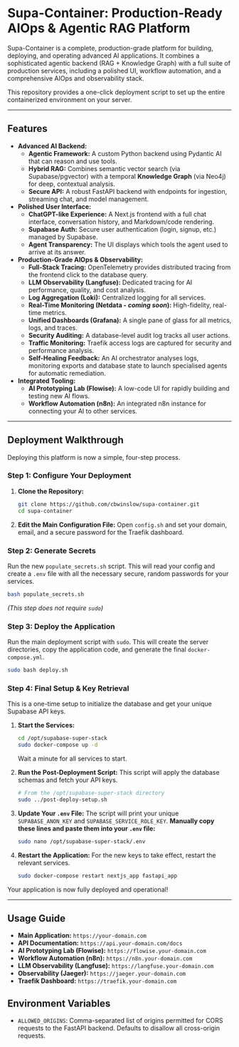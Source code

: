 # Supa-Container: Production-Ready AIOps & Agentic RAG Platform

Supa-Container is a complete, production-grade platform for building, deploying, and operating advanced AI applications. It combines a sophisticated agentic backend (RAG + Knowledge Graph) with a full suite of production services, including a polished UI, workflow automation, and a comprehensive AIOps and observability stack.

This repository provides a one-click deployment script to set up the entire containerized environment on your server.

---

## Features

-   **Advanced AI Backend:**
    -   **Agentic Framework:** A custom Python backend using Pydantic AI that can reason and use tools.
    -   **Hybrid RAG:** Combines semantic vector search (via Supabase/pgvector) with a temporal **Knowledge Graph** (via Neo4j) for deep, contextual analysis.
    -   **Secure API:** A robust FastAPI backend with endpoints for ingestion, streaming chat, and model management.
-   **Polished User Interface:**
    -   **ChatGPT-like Experience:** A Next.js frontend with a full chat interface, conversation history, and Markdown/code rendering.
    -   **Supabase Auth:** Secure user authentication (login, signup, etc.) managed by Supabase.
    -   **Agent Transparency:** The UI displays which tools the agent used to arrive at its answer.
-   **Production-Grade AIOps & Observability:**
    -   **Full-Stack Tracing:** OpenTelemetry provides distributed tracing from the frontend click to the database query.
    -   **LLM Observability (Langfuse):** Dedicated tracing for AI performance, quality, and cost analysis.
    -   **Log Aggregation (Loki):** Centralized logging for all services.
    -   **Real-Time Monitoring (Netdata - *coming soon*):** High-fidelity, real-time metrics.
    -   **Unified Dashboards (Grafana):** A single pane of glass for all metrics, logs, and traces.
    -   **Security Auditing:** A database-level audit log tracks all user actions.
    -   **Traffic Monitoring:** Traefik access logs are captured for security and performance analysis.
    -   **Self-Healing Feedback:** An AI orchestrator analyses logs, monitoring exports and database state to launch specialised agents for automatic remediation.
-   **Integrated Tooling:**
    -   **AI Prototyping Lab (Flowise):** A low-code UI for rapidly building and testing new AI flows.
    -   **Workflow Automation (n8n):** An integrated n8n instance for connecting your AI to other services.

---

## Deployment Walkthrough

Deploying this platform is now a simple, four-step process.

### Step 1: Configure Your Deployment

1.  **Clone the Repository:**
    ```bash
    git clone https://github.com/cbwinslow/supa-container.git
    cd supa-container
    ```

2.  **Edit the Main Configuration File:**
    Open `config.sh` and set your domain, email, and a secure password for the Traefik dashboard.

### Step 2: Generate Secrets

Run the new `populate_secrets.sh` script. This will read your config and create a `.env` file with all the necessary secure, random passwords for your services.

```bash
bash populate_secrets.sh
```
*(This step does not require `sudo`)*

### Step 3: Deploy the Application

Run the main deployment script with `sudo`. This will create the server directories, copy the application code, and generate the final `docker-compose.yml`.

```bash
sudo bash deploy.sh
```

### Step 4: Final Setup & Key Retrieval

This is a one-time setup to initialize the database and get your unique Supabase API keys.

1.  **Start the Services:**
    ```bash
    cd /opt/supabase-super-stack
    sudo docker-compose up -d
    ```
    Wait a minute for all services to start.

2.  **Run the Post-Deployment Script:**
    This script will apply the database schemas and fetch your API keys.
    ```bash
    # From the /opt/supabase-super-stack directory
    sudo ../post-deploy-setup.sh
    ```

3.  **Update Your `.env` File:**
    The script will print your unique `SUPABASE_ANON_KEY` and `SUPABASE_SERVICE_ROLE_KEY`. **Manually copy these lines and paste them into your `.env` file:**
    ```bash
    sudo nano /opt/supabase-super-stack/.env
    ```

4.  **Restart the Application:**
    For the new keys to take effect, restart the relevant services.
    ```bash
    sudo docker-compose restart nextjs_app fastapi_app
    ```

Your application is now fully deployed and operational!

---

## Usage Guide

-   **Main Application:** `https://your-domain.com`
-   **API Documentation:** `https://api.your-domain.com/docs`
-   **AI Prototyping Lab (Flowise):** `https://flowise.your-domain.com`
-   **Workflow Automation (n8n):** `https://n8n.your-domain.com`
-   **LLM Observability (Langfuse):** `https://langfuse.your-domain.com`
-   **Observability (Jaeger):** `https://jaeger.your-domain.com`
-   **Traefik Dashboard:** `https://traefik.your-domain.com`

## Environment Variables

-   `ALLOWED_ORIGINS`: Comma-separated list of origins permitted for CORS requests to the FastAPI backend. Defaults to disallow all cross-origin requests.
